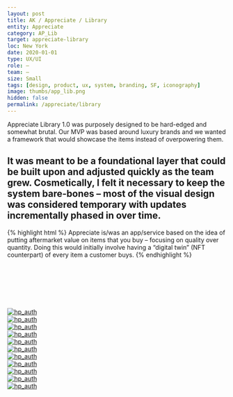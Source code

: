 ```yaml
---
layout: post
title: AK / Appreciate / Library
entity: Appreciate
category: AP_Lib
target: appreciate-library
loc: New York
date: 2020-01-01
type: UX/UI
role: –
team: –
size: Small
tags: [design, product, ux, system, branding, SF, iconography]
image: thumbs/app_lib.png
hidden: false
permalink: /appreciate/library
---
```


<div class="bg_color_none">
<div class="large_words">
Appreciate Library 1.0 was purposely designed to be hard-edged and somewhat brutal. Our MVP was based around luxury brands and we wanted a framework that would showcase the items instead of overpowering them.
</div>
</div>

## It was meant to be a foundational layer that could be built upon and adjusted quickly as the team grew. Cosmetically, I felt it necessary to keep the system bare-bones – most of the visual design was considered temporary with updates incrementally phased in over time. 

{% highlight html %}
Appreciate is/was an app/service based on the idea of putting aftermarket value on items that you buy – focusing on quality over quantity. Doing this would initially involve having a “digital twin” (NFT counterpart) of every item a customer buys.
{% endhighlight %}

<div class="library_divider_02" style="height: 100px"></div>

<div class="hp_container_pc4" style="padding: 0px">
	<a href="{{site.baseurl}}/images/projects/appreciate_library/002.png" target="_blank">
	<img src="{{site.baseurl}}/images/projects/appreciate_library/002.png" alt="hp_auth"></a>
</div>

<div class="hp_container_pc4" style="padding: 0px">
	<a href="{{site.baseurl}}/images/projects/appreciate_library/003.png" target="_blank">
	<img src="{{site.baseurl}}/images/projects/appreciate_library/003.png" alt="hp_auth"></a>
</div>

<div class="hp_container_pc4" style="padding: 0px">
	<a href="{{site.baseurl}}/images/projects/appreciate_library/004.png" target="_blank">
	<img src="{{site.baseurl}}/images/projects/appreciate_library/004.png" alt="hp_auth"></a>
</div>

<div class="hp_container_pc4" style="padding: 0px">
	<a href="{{site.baseurl}}/images/projects/appreciate_library/005.png" target="_blank">
	<img src="{{site.baseurl}}/images/projects/appreciate_library/005.png" alt="hp_auth"></a>
</div>

<div class="hp_container_pc4" style="padding: 0px">
	<a href="{{site.baseurl}}/images/projects/appreciate_library/006.png" target="_blank">
	<img src="{{site.baseurl}}/images/projects/appreciate_library/006.png" alt="hp_auth"></a>
</div>

<div class="hp_container_pc4" style="padding: 0px">
	<a href="{{site.baseurl}}/images/projects/appreciate_library/007.png" target="_blank">
	<img src="{{site.baseurl}}/images/projects/appreciate_library/007.png" alt="hp_auth"></a>
</div>

<div class="hp_container_pc4" style="padding: 0px">
	<a href="{{site.baseurl}}/images/projects/appreciate_library/008.png" target="_blank">
	<img src="{{site.baseurl}}/images/projects/appreciate_library/008.png" alt="hp_auth"></a>
</div>

<div class="hp_container_pc4" style="padding: 0px">
	<a href="{{site.baseurl}}/images/projects/appreciate_library/009.png" target="_blank">
	<img src="{{site.baseurl}}/images/projects/appreciate_library/009.png" alt="hp_auth"></a>
</div>

<div class="hp_container_pc4" style="padding: 0px">
	<a href="{{site.baseurl}}/images/projects/appreciate_library/010.png" target="_blank">
	<img src="{{site.baseurl}}/images/projects/appreciate_library/010.png" alt="hp_auth"></a>
</div>

<div class="hp_container_pc4" style="padding: 0px">
	<a href="{{site.baseurl}}/images/projects/appreciate_library/011.png" target="_blank">
	<img src="{{site.baseurl}}/images/projects/appreciate_library/011.png" alt="hp_auth"></a>
</div>

<div class="hp_container_pc4" style="padding: 0px">
	<a href="{{site.baseurl}}/images/projects/appreciate_library/012.png" target="_blank">
	<img src="{{site.baseurl}}/images/projects/appreciate_library/012.png" alt="hp_auth"></a>
</div>
